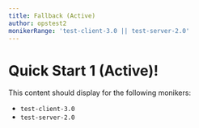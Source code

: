 ```yaml
---
title: Fallback (Active)
author: opstest2
monikerRange: 'test-client-3.0 || test-server-2.0'
---
```


# Quick Start 1 (Active)!

This content should display for the following monikers:

* `test-client-3.0`
* `test-server-2.0`
